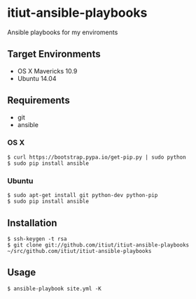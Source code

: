 itiut-ansible-playbooks
====
Ansible playbooks for my enviroments


Target Environments
----
* OS X Mavericks 10.9
* Ubuntu 14.04


Requirements
----
* git
* ansible

### OS X
```console
$ curl https://bootstrap.pypa.io/get-pip.py | sudo python
$ sudo pip install ansible
```

### Ubuntu
```console
$ sudo apt-get install git python-dev python-pip
$ sudo pip install ansible
```


Installation
----
```console
$ ssh-keygen -t rsa
$ git clone git://github.com/itiut/itiut-ansible-playbooks ~/src/github.com/itiut/itiut-ansible-playbooks
```


Usage
----
```console
$ ansible-playbook site.yml -K
```
